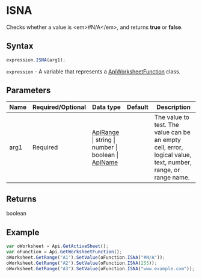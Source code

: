 # ISNA

Checks whether a value is &lt;em&gt;#N/A&lt;/em&gt;, and returns **true** or **false**.

## Syntax

```javascript
expression.ISNA(arg1);
```

`expression` - A variable that represents a [ApiWorksheetFunction](../ApiWorksheetFunction.md) class.

## Parameters

| **Name** | **Required/Optional** | **Data type** | **Default** | **Description** |
| ------------- | ------------- | ------------- | ------------- | ------------- |
| arg1 | Required | [ApiRange](../../ApiRange/ApiRange.md) \| string \| number \| boolean \| [ApiName](../../ApiName/ApiName.md) |  | The value to test. The value can be an empty cell, error, logical value, text, number, range, or range name. |

## Returns

boolean

## Example



```javascript editor-xlsx
var oWorksheet = Api.GetActiveSheet();
var oFunction = Api.GetWorksheetFunction();
oWorksheet.GetRange("A1").SetValue(oFunction.ISNA("#N/A"));
oWorksheet.GetRange("A2").SetValue(oFunction.ISNA(255));
oWorksheet.GetRange("A3").SetValue(oFunction.ISNA("www.example.com"));
```
